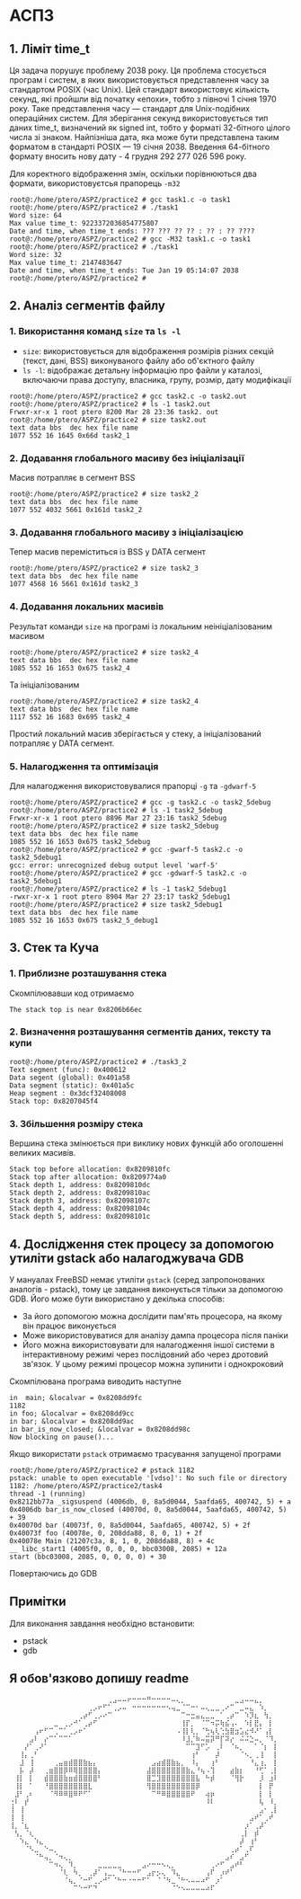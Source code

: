# АСПЗ 
## 1. Ліміт time_t
Ця задача порушує проблему 2038 року. Ця проблема стосується програм і систем, в яких використовується представлення часу за стандартом POSIX (час Unix). Цей стандарт використовує кількість секунд, які пройшли від початку «епохи», тобто з півночі 1 січня 1970 року. Таке представлення часу — стандарт для Unix-подібних операційних систем. Для зберігання секунд використовується тип даних time_t, визначений як signed int, тобто у форматі 32-бітного цілого числа зі знаком. Найпізніша дата, яка може бути представлена таким форматом в стандарті POSIX — 19 січня 2038. Введення 64-бітного формату вносить нову дату - 4 грудня 292 277 026 596 року.

Для коректного відображення змін, оскільки порівнюються два формати, використовуєтсья прапорець `-m32`
```
root@:/home/ptero/ASPZ/practice2 # gcc task1.c -o task1
root@:/home/ptero/ASPZ/practice2 # ./task1
Word size: 64
Max value time_t: 9223372036854775807
Date and time, when time_t ends: ??? ??? ?? ?? : ?? : ?? ????
root@:/home/ptero/ASPZ/practice2 # gcc -M32 task1.c -o task1
root@:/home/ptero/ASPZ/practice2 # ./task1
Word size: 32
Max value time_t: 2147483647
Date and time, when time_t ends: Tue Jan 19 05:14:07 2038
root@:/home/ptero/ASPZ/practice2 #
```
## 2. Аналіз сегментів файлу
### 1. Використання команд `size` та `ls -l`
- `size`: використовується для відображення розмірів різних секцій (текст, дані, BSS) виконуваного файлу або об'єктного файлу
- `ls -l`: відображає детальну інформацію про файли у каталозі, включаючи права доступу, власника, групу, розмір, дату модифікації 
```
root@:/home/ptero/ASPZ/practice2 # gcc task2.c -o task2.out
root@:/home/ptero/ASPZ/practice2 # ls -1 task2.out
Frwxr-xr-x 1 root ptero 8200 Mar 28 23:36 task2. out
root@:/home/ptero/ASPZ/practice2 # size task2.out
text data bbs  dec hex file name
1077 552 16 1645 0x66d task2_1
```

### 2. Додавання глобального масиву без ініціалізації
Масив потрапляє в сегмент BSS
```
root@:/home/ptero/ASPZ/practice2 # size task2_2
text data bbs  dec hex file name
1077 552 4032 5661 0x161d task2_2
```
### 3. Додавання глобального масиву з ініціалізацією
Тепер масив переміститься із BSS у DATA сегмент
```
root@:/home/ptero/ASPZ/practice2 # size task2_3
text data bbs  dec hex file name
1077 4568 16 5661 0x161d task2_3
```
### 4. Додавання локальних масивів
Результат команди `size` на програмі із локальним неініціалізованим масивом
```
root@:/home/ptero/ASPZ/practice2 # size task2_4
text data bbs  dec hex file name
1085 552 16 1653 0x675 task2_4
```
Та ініціалізованим
```
root@:/home/ptero/ASPZ/practice2 # size task2_4
text data bbs  dec hex file name
1117 552 16 1683 0x695 task2_4
```
Простий локальний масив зберігається у стеку, а ініціалізований потрапляє у DATA сегмент.

### 5. Налагодження та оптимізація
Для налагодження використовувалися прапорці `-g` та `-gdwarf-5`
```
root@:/home/ptero/ASPZ/practice2 # gcc -g task2.c -o task2_5debug
root@:/home/ptero/ASPZ/practice2 # ls -1 task2_5debug
Frwxr-xr-x 1 root ptero 8896 Mar 27 23:16 task2_5debug
root@:/home/ptero/ASPZ/practice2 # size task2_5debug
text data bbs  dec hex file name
1085 552 16 1653 0x675 task2_5debug
root@:/home/ptero/ASPZ/practice2 # gcc -gwarf-5 task2.c -o task2_5debug1
gcc: error: unrecognized debug output level 'warf-5'
root@:/home/ptero/ASPZ/practice2 # gcc -gdwarf-5 task2.c -o task2_5debug1
root@:/home/ptero/ASPZ/practice2 # ls -1 task2_5debug1
-rwxr-xr-x 1 root ptero 8904 Mar 27 23:17 task2_5debug1
root@:/home/ptero/ASPZ/practice2 # size task2_5debug1
text data bbs  dec hex file name
1085 552 16 1653 0x675 task2_5_debug1
```
## 3. Стек та Куча
### 1. Приблизне розташування стека
Скомпілювавши код отримаємо
```
The stack top is near 0x8206b66ec
```
### 2.  Визначення розташування сегментів даних, тексту та купи
```
root@:/home/ptero/ASPZ/practice2 # ./task3_2
Text segment (func): 0x400612
Data segent (global): 0x401a58
Data segment (static): 0x401a5c
Heap segment : 0x3dcf32408008
Stack top: 0x8207045f4
```
### 3. Збільшення розміру стека
Вершина стека змінюється при виклику нових функцій або оголошенні великих масивів.
```
Stack top before allocation: 0x8209810fc
Stack top after allocation: 0x8209774a0
Stack depth 1, address: 0x8209810dc
Stack depth 2, address: 0x8209810ac
Stack depth 3, address: 0x82098107c
Stack depth 4, address: 0x82098104c
Stack depth 5, address: 0x82098101c
```
## 4. Дослідження стек процесу за допомогою утиліти gstack або налагоджувача GDB
У мануалах FreeBSD немає утиліти `gstack` (cеред запропонованих аналогів - pstack), тому це завдання виконується тільки за допомогою GDB. Його може бути використано у декілька способів:
- За його допомогою можна дослідити пам'ять процесора, на якому він працює виконується
- Може використовуватися для аналізу дампа процесора після паніки
- Його можна використовувати для налагодження іншої системи в інтерактивному режимі через послідовний або через дротовий зв'язок.	У цьому режимі процесор можна зупинити і однокроковий
  
Скомпілювана програма виводить наступне
```
in  main; &localvar = 0x8208dd9fc
1182
in foo; &localvar = 0x8208dd9cc
in bar; &localvar = 0x8208dd9ac
in bar_is_now_closed; &localvar = 0x8208dd98c
Now blocking on pause()...
```
Якщо використати `pstack` отримаємо трасування запущеної програми
```
root@:/home/ptero/ASPZ/practice2 # pstack 1182
pstack: unable to open executable '[vdso]': No such file or directory
1182: /home/ptero/ASPZ/practice2/task4
thread -1 (running)
0x8212bb77a _sigsuspend (4006db, 0, 8a5d0044, 5aafda65, 400742, 5) + a
0x4006db bar_is_now_closed (40070d, 0, 8a5d0044, 5aafda65, 400742, 5) + 39
0x40070d bar (40073f, 0, 8a5d0044, 5aafda65, 400742, 5) + 2f
0x40073f foo (40078e, 0, 208dda88, 8, 0, 1) + 2f
0x40078e Main (21207c3a, 8, 1, 0, 208dda88, 8) + 4c
__ libc_start1 (4005f0, 0, 0, 0, bbc03008, 2085) + 12a
start (bbc03008, 2085, 0, 0, 0, 0) + 30
```
Повертаючись до GDB
## Примітки
Для виконання завдання необхідно встановити: 
- pstack
- gdb
## Я обов'язково допишу readme
```
⠀⠀⠀⠀⠀⠀⠀⠀⠀⠀⠀⠀⠀⠀⠀⠀⠀⠀⠀⠀⢀⣠⠤⠤⠖⠒⠒⠒⠛⠒⠒⠒⠒⠤⢄⡀⠀⠀⠀⠀⠀⠀⠀⠀⠀⠀⣀⣠⠤⠤⣄⡀⠀⠀⠀
⠀⠀⠀⠀⠀⠀⠀⠀⠀⠀⠀⠀⠀⠀⠀⠀⢀⡠⠖⠋⠁⢀⡠⠤⠀⠒⠒⠒⠒⠒⠒⠒⠢⢤⣀⠈⠉⠒⠂⠤⢄⣀⣀⢀⠔⠉⠀⣀⠤⣄⠀⠱⡀⠀⠀
⠀⠀⠀⠀⠀⠀⠀⠀⠀⠀⠀⠀⠀⠀⢀⡴⠋⢀⡠⠔⠉⠀⠀⠀⠀⠀⠀⠀⠀⠀⠀⠀⠀⠀⠀⠉⠒⣒⣤⣄⣀⣀⠀⠁⢀⡴⠉⠀⠱⡹⣆⠀⢳⡀⠀
⠀⠀⠀⠀⠀⠀⠀⠀⠀⣀⠀⢀⡠⠚⠁⢀⡴⠋⠀⠀⠀⠀⠀⠀⠀⠀⠀⠀⠀⠀⠀⠀⠀⠀⠀⢸⡏⡀⠀⠈⠉⠲⡭⢷⣮⢠⠄⠀⠱⡇⣟⡄⠀⡇⠀
⠀⠀⠀⠀⠀⢠⠖⠋⠉⢀⠉⠁⢀⡠⠖⠁⠀⠀⠀⠀⠀⠀⠀⠀⠀⠀⠀⠀⠀⠀⠀⠀⠀⠀⠠⢸⡇⢇⡀⠈⢓⢦⢇⢑⣳⣿⣲⣡⣔⠺⠜⠁⢠⡇⠀
⠀⠀⠀⠀⣠⠇⠀⡔⠉⠁⠉⠉⠁⠀⠀⠀⠀⠀⠀⠀⠀⠀⠀⠀⠀⠀⠀⠀⠀⠀⠀⠀⠀⠀⠀⠸⣸⡈⠷⠤⣭⡽⠛⡏⠽⡔⠀⠬⠬⣑⠤⡀⠈⠹⡀
⠀⠀⠀⡜⠁⢀⠜⠁⠀⠀⠀⠀⠀⠀⠀⠀⠀⠀⠀⠀⠀⠀⠀⠀⠀⠀⠀⠀⠀⠀⠀⠀⠀⠀⠀⠀⠉⠉⣹⠋⡡⠀⢀⠇⠀⠈⠦⡀⠀⠀⠁⠈⡆⠀⡇
⠀⠀⢸⡄⢀⠃⠀⠀⠀⠀⠀⠀⠀⠀⠀⠀⠀⠀⠀⠀⠀⠀⠀⠀⠀⠀⠀⠀⠀⠀⠀⠀⠀⠀⠀⠀⠀⢰⠃⠀⠀⠀⡼⠀⠀⠀⠀⠈⠢⡀⢀⢸⠀⠀⡇
⠀⠀⣸⠀⢸⠀⠀⠀⠀⢀⣤⣶⣾⣿⣿⣷⣦⡄⠀⠀⠀⠀⠀⠀⠀⠀⠀⠀⠀⣠⣴⣾⣿⣷⣦⡀⠀⠸⡄⠀⠀⢰⠃⠀⠀⠀⠀⠀⠀⠘⣄⢰⡀⠀⡇
⠀⠀⡧⠀⡼⠀⠀⢀⣶⣿⣿⡿⠿⢿⣿⣿⣿⣿⡄⠀⠀⠀⠀⠀⠀⠀⠀⠀⣼⣿⣿⣿⣿⣿⣿⣿⣷⣄⠘⢦⠠⢹⠀⠀⠀⣴⣷⡆⠀⠀⠘⢋⠁⢀⡇
⠀⢸⡇⠀⡇⠀⠀⣾⣿⣿⣿⣷⣶⣾⣿⣿⣿⣿⠃⠀⠀⠀⠀⠀⠀⠀⠀⠀⣿⣉⣹⣿⣿⣿⣿⣿⣿⣿⣧⠀⠓⡾⠀⠀⠀⠈⢻⡗⠀⠀⠀⡸⠀⣰⠇
⠀⢸⡇⠀⠁⠀⠀⠘⣿⣿⣿⣿⣿⣿⣿⣿⣇⠀⠀⠀⠀⠀⠀⠀⠀⠀⠀⠀⢻⣿⣿⣿⣿⣿⣿⣿⣿⣿⡿⠀⠀⠀⠀⠀⠀⠀⠀⠀⠀⠀⠀⡇⠀⡟⠀
⠀⣸⠃⢀⠆⠀⠀⠀⠈⠻⠿⠿⣿⠿⠟⠋⠁⠀⠀⠀⠀⠀⠀⠀⠀⠀⠀⠀⠀⠉⠛⠿⣿⣿⣿⣿⣿⠟⠀⠀⢴⡶⠀⠀⠀⠀⠀⠀⠀⠀⠀⡇⠀⡇⠀
⢐⠇⠀⡞⠀⠀⠀⠀⠀⠀⠀⠀⠀⠀⠀⠀⠀⠀⠀⠀⠀⠀⠀⠀⠀⠀⠀⠀⠀⠀⠀⠀⠀⠀⠀⠀⠀⠀⠀⠀⠸⠇⠀⠀⠀⠀⠀⠀⠀⠀⠀⢧⠀⠸⡀
⢸⠀⢸⠀⠀⠀⠀⠀⠀⠀⠀⠀⠀⠀⠀⠀⠀⠀⠀⠀⠀⠀⠀⠀⠀⠀⠀⠀⠀⠀⠀⠀⠀⠀⠀⠀⠀⠀⠀⠀⠀⠀⠀⠀⠀⠀⠀⠀⠀⠀⠀⣠⠂⢀⡇
⢸⠀⢸⠀⠀⠀⠀⠀⠀⠀⠀⠀⠀⠀⠀⠀⠀⠀⠀⠀⠀⠀⠀⠀⠀⠀⠀⠀⠀⠀⠀⠀⠀⠀⠀⠀⠀⠀⠀⠀⠀⠀⠀⠀⠀⠀⠀⠀⠀⣠⠞⠁⢀⠞⠀
⢸⡀⠈⣆⠀⠀⠀⠀⠀⠀⠀⠀⠀⠀⠀⠀⠀⠀⠀⠀⠀⠀⠀⠀⠀⠀⠀⠀⠀⠀⠀⠀⠀⠀⠀⠀⠀⠀⠀⠀⠀⠀⠀⠀⠀⠀⠀⠀⡰⠁⢀⡼⠁⠀⠀
⠀⢣⡀⠈⢆⠀⠀⠀⠀⠀⠀⠀⠀⠀⠀⠀⠀⠀⠀⠀⠀⠀⠀⠀⠀⠀⠀⠀⠀⠀⠀⠀⠀⠀⠀⠀⠀⠀⠀⠀⠀⠀⠀⠀⠀⠀⠀⢀⡇⠀⡾⠀⠀⠀⠀
⠀⠀⠱⣄⠀⠱⣄⠀⠀⠀⠀⠀⠀⠀⠀⠀⠀⠀⠀⠀⠀⠀⠀⠀⠀⠀⠀⠀⠀⠀⠀⠀⠀⠀⠀⠀⠀⠀⠀⠀⠀⠀⠀⠀⠀⠀⠀⡼⠀⢰⠃⠀⠀⠀⠀
⠀⠀⠀⠈⠣⣀⠀⠑⠤⡀⠀⠀⠀⠀⠀⠀⠀⠀⠀⠀⠀⠀⠀⠀⠀⠀⠀⠀⠀⠀⠀⠀⠀⠀⠀⠀⠀⠀⠀⠀⠀⠀⠀⠀⠀⢀⡴⠁⢀⠏⠀⠀⠀⠀⠀
⠀⠀⠀⠀⠀⠈⠓⢤⡀⠈⠲⢄⡀⠀⠀⠀⠀⠀⠀⠀⠀⠀⠀⠀⠀⠀⠀⠀⠀⠀⠀⠀⠀⠀⠀⠀⠀⠀⠀⠀⠀⠀⠀⠀⣠⠎⠀⣠⠋⠀⠀⠀⠀⠀⠀
⠀⠀⠀⠀⠀⠀⠀⠀⠉⠲⢄⠀⠹⡀⠀⠀⠀⠀⣀⣀⣀⣀⣀⠀⠀⠀⠀⣠⠔⠒⠒⠢⢄⡀⠀⠀⠀⠀⠀⠀⠀⢀⠔⠋⠀⣠⠞⠃⠀⠀⠀⠀⠀⠀⠀
⠀⠀⠀⠀⠀⠀⠀⠀⠀⠀⠈⢇⠀⠳⡀⠀⢀⡼⠁⢠⣀⡀⠈⠓⠒⠒⠋⠀⣠⡖⡢⢄⠀⠹⣄⠀⠀⠀⠀⠀⢠⠏⠀⡰⠞⠁⠀⠀⠀⠀⠀⠀⠀⠀⠀
⠀⠀⠀⠀⠀⠀⠀⠀⠀⠀⠀⠈⢦⡀⠈⠒⠋⢀⡠⠚⠁⠈⠓⠒⠐⠒⠒⠋⠁⠀⠈⠈⠳⣀⠈⠓⠢⠤⠤⠴⠋⠀⡰⠁⠀⠀⠀⠀⠀⠀⠀⠀⠀⠀⠀
⠀⠀⠀⠀⠀⠀⠀⠀⠀⠀⠀⠀⠀⠉⠑⠒⠋⠙⠀⠀⠀⠀⠀⠀⠀⠀⠀⠀⠀⠀⠀⠀⠀⠈⠑⠢⠤⠤⠤⠤⠴⠏⠀⠀⠀⠀⠀⠀⠀⠀⠀⠀⠀⠀⠀
```


